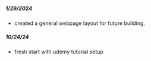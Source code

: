 ##### 1/29/2024
- created a general webpage layout for future building.
##### 10/24/24
- fresh start with udemy tutorial setup